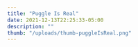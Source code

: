 ```yaml
---
title: "Puggle Is Real"
date: 2021-12-13T22:25:33-05:00
description: ""
thumb: "/uploads/thumb-puggleIsReal.png"
---
```


